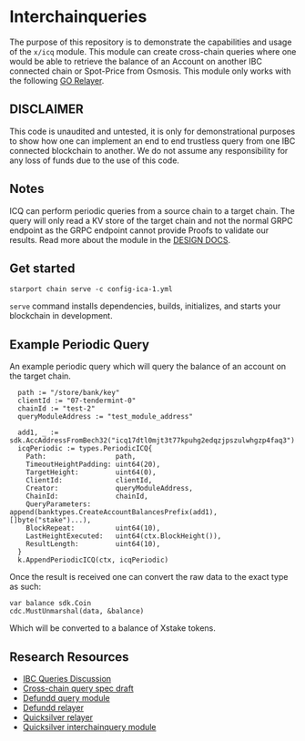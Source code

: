 # Interchainqueries

The purpose of this repository is to demonstrate the capabilities and usage of the `x/icq` module. This module can create cross-chain queries where one would be able to retrieve the balance of an Account on another IBC connected chain or Spot-Price from Osmosis. This module only works with the following [GO Relayer](https://github.com/SimplyVC/relayer).

## DISCLAIMER

This code is unaudited and untested, it is only for demonstrational purposes to show how one can implement an end to end trustless query from one IBC connected blockchain to another. We do not assume any responsibility for any loss of funds due to the use of this code.

## Notes

ICQ can perform periodic queries from a source chain to a target chain. The query will only read a KV store of the target chain and not the normal GRPC endpoint as the GRPC endpoint cannot provide Proofs to validate our results. Read more about the module in the [DESIGN DOCS](./docs/design/ICQ.md).

## Get started

```
starport chain serve -c config-ica-1.yml
```

`serve` command installs dependencies, builds, initializes, and starts your blockchain in development.


## Example Periodic Query

An example periodic query which will query the balance of an account on the target chain.

```
  path := "/store/bank/key"
  clientId := "07-tendermint-0"
  chainId := "test-2"
  queryModuleAddress := "test_module_address"

  add1, _ := sdk.AccAddressFromBech32("icq17dtl0mjt3t77kpuhg2edqzjpszulwhgzp4faq3")
  icqPeriodic := types.PeriodicICQ{
    Path:                 path,
    TimeoutHeightPadding: uint64(20),
    TargetHeight:         uint64(0),
    ClientId:             clientId,
    Creator:              queryModuleAddress,
    ChainId:              chainId,
    QueryParameters:      append(banktypes.CreateAccountBalancesPrefix(add1), []byte("stake")...),
    BlockRepeat:          uint64(10),
    LastHeightExecuted:   uint64(ctx.BlockHeight()),
    ResultLength:         uint64(10),
  }
  k.AppendPeriodicICQ(ctx, icqPeriodic)
```

Once the result is received one can convert the raw data to the exact type as such:

```
var balance sdk.Coin
cdc.MustUnmarshal(data, &balance)
```

Which will be converted to a balance of Xstake tokens.


## Research Resources

- [IBC Queries Discussion](https://github.com/cosmos/ibc/discussions/605)
- [Cross-chain query spec draft](https://github.com/cosmos/ibc/pull/735)
- [Defundd query module](https://github.com/defund-labs/defund/tree/main/x/query)
- [Defundd relayer](https://github.com/defund-labs/relayer)
- [Quicksilver relayer](https://github.com/ingenuity-build/interchain-queries)
- [Quicksilver interchainquery module](https://github.com/ingenuity-build/quicksilver/tree/main/x/interchainquery)
